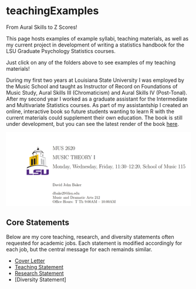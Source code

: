 # teachingExamples

From Aural Skills to Z Scores!

This page hosts examples of example syllabi, teaching materials, as well as my current project in development of writing a statistics handbook for the LSU Graduate Psychology Statistics courses.

Just click on any of the folders above to see examples of my teaching materials!

During my first two years at Louisiana State University I was employed by the Music School and taught as Instructor of Record on Foundations of Music Study, Aural Skills III (Chromaticism) and Aural Skills IV (Post-Tonal). 
After my second year I worked as a graduate assistant for the Intermediate and Multivariate Statistics courses.
As part of my assistantship I created an online, interactive book so future students wanting to learn R with the current materials could supplement their own education.
The book is still under development, but you can see the latest render of the book [here](https://davidjohnbaker1.github.io/rForPsychHandbook/).

![](img/typesetexample.png)

## Core Statements

Below are my core teaching, research, and diversity statements often requested for academic jobs.
Each statement is modified accordingly for each job, but the central message for each remainds similar.

* [Cover Letter](https://www.overleaf.com/read/skgcbrzbpmjr)
* [Teaching Statement](https://docs.google.com/document/d/1HGqT7HvH-ec61YbrAV_2M3_uLsn2A3j2EUaZU43Lyk8/edit?usp=sharing)
* [Research Statement](https://docs.google.com/document/d/1g4EtH4564dw5KUYER44DWGc8XMErvNMIMHxo1gTpJKY/edit?usp=sharing)
* [Diversity Statement]
